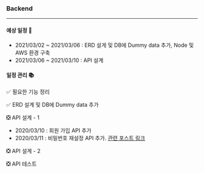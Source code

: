 ### Backend

---

#### 예상 일정 :calendar:

- 2021/03/02 ~ 2021/03/06 : ERD 설게 및 DB에 Dummy data 추가, Node 및 AWS 환경 구축
- 2021/03/06 ~ 2021/03/10 : API 설계

#### 일정 관리 :books:

:white_check_mark: 필요한 기능 정리

:white_check_mark: ERD 설계 및 DB에 Dummy data 추가

:negative_squared_cross_mark: API 설계 - 1

- 2020/03/10 : 회원 가입 API 추가
- 2020/03/11 : 비밀번호 재설정 API 추가. [관련 포스트 링크](https://gyeolse.github.io/projects/pangpang/)

:negative_squared_cross_mark: API 설계 - 2

:negative_squared_cross_mark: API 테스트
